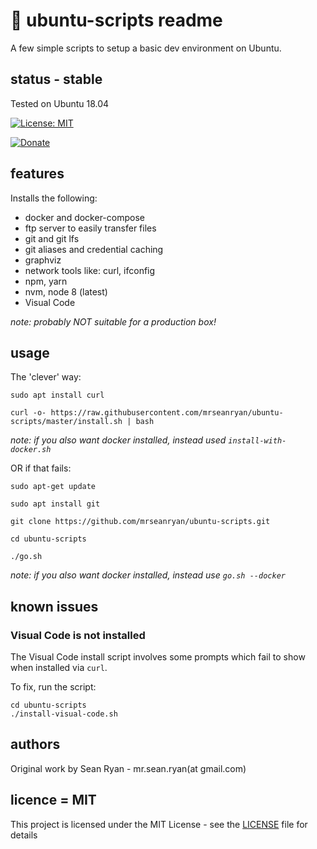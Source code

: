 # :scroll: ubuntu-scripts readme

A few simple scripts to setup a basic dev environment on Ubuntu.

## status - stable

Tested on Ubuntu 18.04

[![License: MIT](https://img.shields.io/badge/License-MIT-yellow.svg)](https://opensource.org/licenses/MIT)

[![Donate](https://img.shields.io/badge/donate-paypal-blue.svg)](https://paypal.me/mrseanryan)

## features

Installs the following:

- docker and docker-compose
- ftp server to easily transfer files
- git and git lfs
- git aliases and credential caching
- graphviz
- network tools like: curl, ifconfig
- npm, yarn
- nvm, node 8 (latest)
- Visual Code

_note: probably NOT suitable for a production box!_

## usage

The 'clever' way:

```
sudo apt install curl

curl -o- https://raw.githubusercontent.com/mrseanryan/ubuntu-scripts/master/install.sh | bash
```

_note: if you also want docker installed, instead used `install-with-docker.sh`_

OR if that fails:

```
sudo apt-get update

sudo apt install git

git clone https://github.com/mrseanryan/ubuntu-scripts.git

cd ubuntu-scripts

./go.sh
```

_note: if you also want docker installed, instead use `go.sh --docker`_

## known issues

### Visual Code is not installed

The Visual Code install script involves some prompts which fail to show when installed via `curl`.

To fix, run the script:

```
cd ubuntu-scripts
./install-visual-code.sh
```

## authors

Original work by Sean Ryan - mr.sean.ryan(at gmail.com)

## licence = MIT

This project is licensed under the MIT License - see the [LICENSE](LICENSE) file for details
